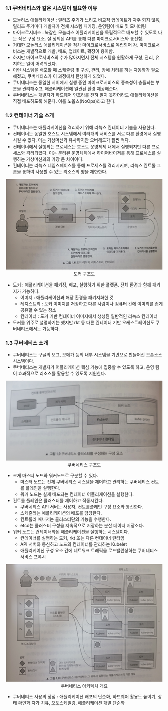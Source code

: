 ### 1.1 쿠버네티스와 같은 시스템이 필요한 이유
 - 모놀리스 애플리케이션 : 릴리즈 주기가 느리고 비교적 업데이트가 자주 되지 않음, 릴리즈 주기마다 개발자가 전체 시스템 패키징, 운영팀이 배포 및 모니터링
 - 마이크로서비스 : 복잡한 모놀리스 어플리케이션을 독립적으로 배포할 수 있도록 나눈 작은 구성 요소. 잘 정의된 API를 통해 다른 마이크로서비스와 통신함.
 - 거대한 모놀리스 애플리케이션을 점차 마이크로서비스로 독립되어 감. 마이크로서비스는 개별적으로 개발, 배포, 업데이트, 확장이 용이함.
 - 하지만 마이크로서비스의 수가 많아지면서 전체 시스템을 원활하게 구성, 관리, 유지하는 일이 어려워졌다.
 - 이런 시스템을 배포할 때 스케쥴링 및 구성, 관리, 장애 처리를 하는 자동화가 필요해졌고, 쿠버네티스가 이 과정에서 탄생하게 되었다.
 - 쿠버네티스는 동일한 서버에서 실행 중인 마이크로서비스의 종속성이 충돌되는 부분을 관리해주고, 애플리케이션에 일관된 환경 제공해준다.
 - 쿠버네티스는 개발자가 하드웨어 인프라를 전혀 알지 못하더라도 애플리케이션을 직접 배포하도록 해준다. 이를 노옵스(NoOps)라고 한다.

### 1.2 컨테이너 기술 소개
 - 쿠버네티스는 애플리케이션을 격리하기 위해 리눅스 컨테이너 기술을 사용한다.
 - 컨테이너는 동일한 호스트 시스템에서 여러개의 서비스를 서로 다른 환경에서 실행시킬 수 있다. 이는 가상머신과 유사하지만 오버헤드가 훨씬 적다.
 - 컨테이너에서 실행되는 프로세스는 호스트 운영체제 내에서 실행되지만 다른 프로세스와 격리되있다. 이는 분리된 운영체제에서 하이퍼바이저를 통해 프로세스를 실행하는 가상머신과의 가장 큰 차이이다.
 - 컨테이너는 리눅스 네임스페이스를 통해 프로세스를 격리시키며, 리눅스 컨트롤 그룹을 통하여 사용할 수 있는 리소스의 양을 제한한다.

<p align="center">
 <img src="./image01-01.jpg" width="500" />
 <br />
 도커 구조도
</p>

 - 도커 : 애플리케이션을 패키징, 배포, 실행하기 위한 플랫폼. 전체 환경과 함께 패키지가 가능하다.
   - 이미지 : 애플리케이션과 해당 환경을 패키지화한 것
   - 레지스트리 : 도커 이미지를 저장하고 다른 사람이나 컴퓨터 간에 이미리를 쉽게 공유할 수 있는 장소
   - 컨테이너 : 도커 기반 컨테이너 이미지에서 생성된 일반적인 리눅스 컨테이너
 - 도커를 위주로 설명하기는 했지만 rkt 등 다른 컨테이너 기반 오케스트레이션도 쿠버네티스에서는 가능하다.

### 1.3 쿠버네티스 소개
 - 쿠버네티스는 구글의 보그, 오메가 등의 내부 시스템을 기반으로 만들어진 오픈소스 시스템이다.
 - 쿠버네티스는 개발자가 어플리케이션 핵심 기능에 집중할 수 있도록 하고, 운영 팀이 효과적으로 리소스를 활용할 수 있도록 지원한다.

<p align="center">
 <img src="./image01-02.jpg" width="500" />
 <br />
 쿠버네티스 구조도
</p>

 - 크게 마스터 노드와 워커노드로 구분할 수 있다.
   - 마스터 노드는 전체 쿠버네티스 시스템을 제어하고 관리하는 쿠버네티스 컨트롤 플레인을 실행한다.
   - 워커 노드는 실제 배포되는 컨테이너 어플리케이션을 실행한다.
 - 컨트롤 플레인은 클러스터를 제어하고 작동시킨다.
   - 쿠버네티스 API 서버는 사용자, 컨트롤플레인 구성 요소와 통신한다.
   - 스케줄러는 애플리케이션의 배포를 담당한다.
   - 컨트롤러 매니저는 클러스터단의 기능을 수행한다.
   - etcd는 클러스터 구성을 지속적으로 저장하는 분산 데이터 저장소다.
 - 워커 노드는 컨테이너화된 애플리케이션을 실행하는 시스템이다.
   - 컨테이너를 실행하는 도커, rkt 또는 다른 컨테이너 런타임
   - API 서버와 통신하고 노드의 컨테이너를 관리하는 Kubelet
   - 애플리케이션 구성 요소 간에 네트워크 트래픽을 로드밸런싱하는 쿠버네티스 서비스 프록시

<p align="center">
 <img src="./image01-03.jpg" width="500" />
 <br />
 쿠버네티스 아키텍처 개요
</p>

 - 쿠버네티스 사용의 장점 : 애플리케이션 배포의 단순화, 하드웨어 활용도 높이기, 상태 확인과 자가 치유, 오토스케일링, 애플리케이션 개발 단순화
